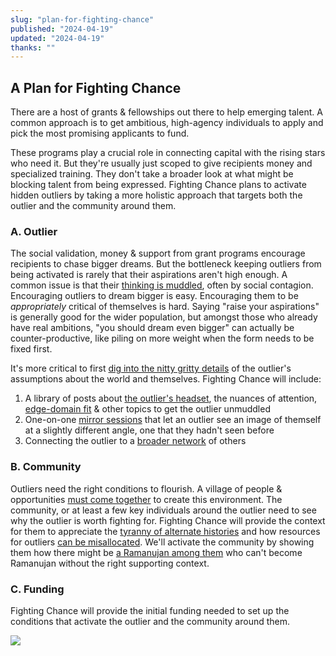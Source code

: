 ```yaml
---
slug: "plan-for-fighting-chance"
published: "2024-04-19"
updated: "2024-04-19"
thanks: ""
---
```


## A Plan for Fighting Chance

There are a host of grants & fellowships out there to help emerging talent. A common approach is to get ambitious, high-agency individuals to apply and pick the most promising applicants to fund.

These programs play a crucial role in connecting capital with the rising stars who need it. But they're usually just scoped to give recipients money and specialized training. They don't take a broader look at what might be blocking talent from being expressed. Fighting Chance plans to activate hidden outliers by taking a more holistic approach that targets both the outlier and the community around them.

### **A. Outlier**
The social validation, money & support from grant programs encourage recipients to chase bigger dreams. But the bottleneck keeping outliers from being activated is rarely that their aspirations aren't high enough. A common issue is that their [thinking is muddled](https://twitter.com/visakanv/status/1660322788501233665), often by social contagion. Encouraging outliers to dream bigger is easy. Encouraging them to be *appropriately* critical of themselves is hard. Saying "raise your aspirations" is generally good for the wider population, but amongst those who already have real ambitions, "you should dream even bigger" can actually be counter-productive, like piling on more weight when the form needs to be fixed first.

It's more critical to first [dig into the nitty gritty details](https://twitter.com/dineshraju/status/1661318128452898819) of the outlier's assumptions about the world and themselves. Fighting Chance will include:
1. A library of posts about [the outlier's headset](/notes/headsets/), the nuances of attention, [edge-domain fit](/notes/what-to-know/) & other topics to get the outlier unmuddled
2. One-on-one [mirror sessions](https://twitter.com/dineshraju/status/1403213751138996233) that let an outlier see an image of themself at a slightly different angle, one that they hadn't seen before
3. Connecting the outlier to a [broader network](https://twitter.com/visakanv/status/1520302822637539329) of others


### B. Community
Outliers need the right conditions to flourish. A village of people & opportunities [must come together](https://twitter.com/dineshraju/status/1661318842927443968) to create this environment. The community, or at least a few key individuals around the outlier need to see why the outlier is worth fighting for. Fighting Chance will provide the context for them to appreciate the [tyranny of alternate histories](https://twitter.com/dineshraju/status/1751542748262564229) and how resources for outliers [can be misallocated](https://twitter.com/dineshraju/status/1771850732150345998). We'll activate the community by showing them how there might be [a Ramanujan among them](https://twitter.com/visakanv/status/1160186085403529217) who can't become Ramanujan without the right supporting context.

### C. Funding
Fighting Chance will provide the initial funding needed to set up the conditions that activate the outlier and the community around them.


![](ipfs://bafybeidzwdmbajeo276nsisy6bliejkz7zr7liam5wusl3qsdikzlleuzu)
